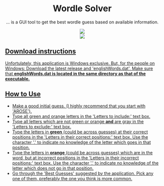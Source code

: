 <h1 align="center">Wordle Solver</h1>

<div align="center">
 <p>... is a GUI tool to get the best wordle guess based on available information.</p>
  <a href="https://github.com/avighnac/wordle-solver/releases">
    <img src="https://img.shields.io/github/v/release/avighnac/wordle-solver?include_prereleases&label=Latest%20Release" />
 </div>
 <div align="center">
   <img src="https://user-images.githubusercontent.com/74564976/163720764-26abf466-945a-40a2-8af5-ef48000811cd.png" />
 </div>
  
 ## Download instructions
 Unfortulately, this application is Windows exclusive. But, for the people on Windows: Download the latest release and 'englishWords.dat'. Make sure that **englishWords.dat is located in the same directory as that of the executable.**
 
 ## How to Use
 - Make a good initial guess. (I highly recommend that you start with 'AROSE').
 - Type all green and orange letters in the 'Letters to include:' text box.
 - Type all letters which are not green or orange **and** are gray in the 'Letters to exclude:' text box.
 - Type the letters in **green** (could be across guesses) at their correct positions in the 'Letters in their correct positions:' text box. Use the character '.' to indicate no knowledge of the letter which goes in that position.
 - Type the letters in **orange** (could be across guesses) which are in the word, but at incorrect positions in the 'Letters in their incorrect positions:' text box. Use the character '.' to indicate no knowledge of the letter which does not go in that position.
 - Go through the 'Best Guesses' suggested by the application. Pick any one of them, preferably the one you think is more common.
